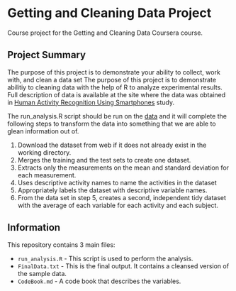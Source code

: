 # Getting and Cleaning Data Project

Course project for the Getting and Cleaning Data Coursera course.

## Project Summary
The purpose of this project is to demonstrate your ability to collect, work with, and clean a data set
The purpose of this project is to demonstrate abilitiy to cleaning data with the help of R to analyze experimental results. 
Full description of data is available at the site where the data was obtained in [Human Activity Recognition Using Smartphones](http://archive.ics.uci.edu/ml/datasets/Human+Activity+Recognition+Using+Smartphones) study.

The run_analysis.R script should be run on the [data](https://d396qusza40orc.cloudfront.net/getdata%2Fprojectfiles%2FUCI%20HAR%20Dataset.zip) and it will complete the following steps to transform the data into something that we are able to glean information out of.

1. Download the dataset from web if it does not already exist in the working directory.
2. Merges the training and the test sets to create one dataset.
3. Extracts only the measurements on the mean and standard deviation for each measurement.
4. Uses descriptive activity names to name the activities in the dataset
5. Appropriately labels the dataset with descriptive variable names.
6. From the data set in step 5, creates a second, independent tidy dataset with the average of each variable for each activity and each subject.

## Information
This repository contains 3 main files:

* `run_analysis.R` - This script is used to perform the analysis.
* `FinalData.txt` - This is the final output.  It contains a cleansed version of the sample data.
* `CodeBook.md` - A code book that describes the variables.
